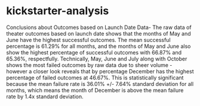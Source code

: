 # kickstarter-analysis
Conclusions about Outcomes based on Launch Date Data-
The raw data of theater outcomes based on launch date shows that the months of May and June have the highest successful outcomes.
The mean successful percentage is 61.29% for all months, and the months of May and June also show the highest percentage of successful outcomes with 66.87% and 65.36%, respectfully.
Technically, May, June and July along with October shows the most failed outcomes by raw data due to sheer volume - however a closer look reveals that by percentage December has the highest percentage of failed outcomes at 46.67%.  This is statistically significant because the mean failure rate is 36.01% +/- 7.64% standard deviation for all months, which means the month of December is above the mean failure rate by 1.4x standard deviation.  
